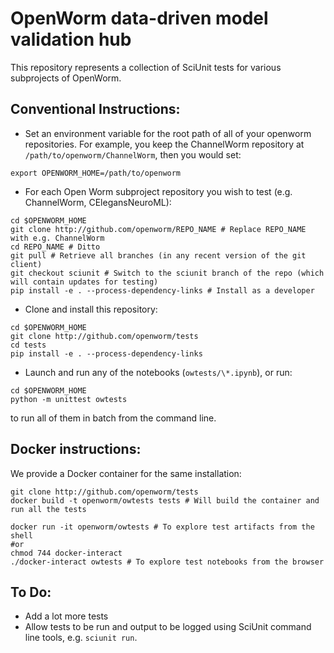 # OpenWorm data-driven model validation hub

This repository represents a collection of SciUnit tests for various subprojects of OpenWorm.   

## Conventional Instructions:
- Set an environment variable for the root path of all of your openworm repositories.  For example, you keep the ChannelWorm repository at `/path/to/openworm/ChannelWorm`, then you would set: 
```
export OPENWORM_HOME=/path/to/openworm
```

- For each Open Worm subproject repository you wish to test (e.g. ChannelWorm, CElegansNeuroML):
```
cd $OPENWORM_HOME
git clone http://github.com/openworm/REPO_NAME # Replace REPO_NAME with e.g. ChannelWorm
cd REPO_NAME # Ditto
git pull # Retrieve all branches (in any recent version of the git client)
git checkout sciunit # Switch to the sciunit branch of the repo (which will contain updates for testing)
pip install -e . --process-dependency-links # Install as a developer
```

- Clone and install this repository: 
```
cd $OPENWORM_HOME
git clone http://github.com/openworm/tests
cd tests
pip install -e . --process-dependency-links
```

- Launch and run any of the notebooks (`owtests/\*.ipynb`), or run:
```
cd $OPENWORM_HOME
python -m unittest owtests
``` 
to run all of them in batch from the command line.  

## Docker instructions:
We provide a Docker container for the same installation:
```
git clone http://github.com/openworm/tests
docker build -t openworm/owtests tests # Will build the container and run all the tests

docker run -it openworm/owtests # To explore test artifacts from the shell
#or
chmod 744 docker-interact
./docker-interact owtests # To explore test notebooks from the browser
```

## To Do:
- Add a lot more tests
- Allow tests to be run and output to be logged using SciUnit command line tools, e.g. `sciunit run`.  
